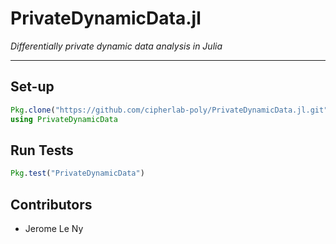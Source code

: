 PrivateDynamicData.jl
=====================

*Differentially private dynamic data analysis in Julia*

---

## Set-up ##

```julia
Pkg.clone("https://github.com/cipherlab-poly/PrivateDynamicData.jl.git")
using PrivateDynamicData
```

## Run Tests ##

```julia
Pkg.test("PrivateDynamicData")
```

## Contributors ##

* Jerome Le Ny
